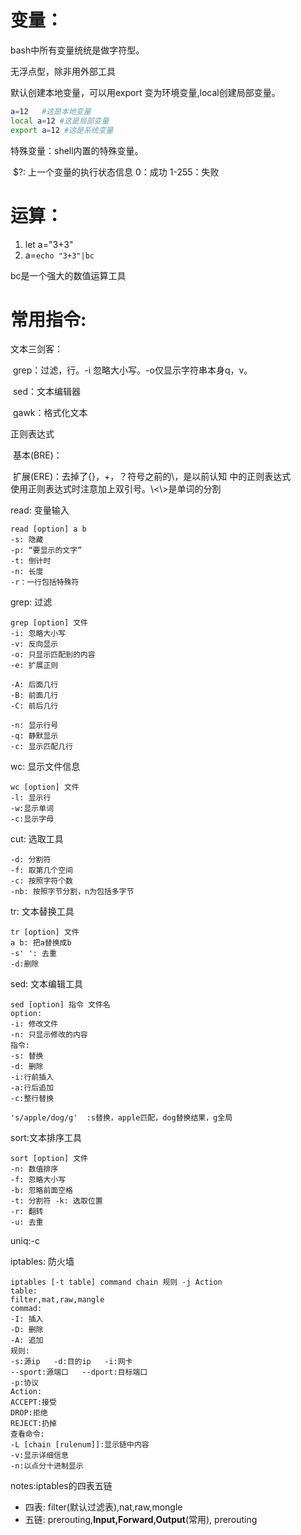 # 变量：

bash中所有变量统统是做字符型。

无浮点型，除非用外部工具

默认创建本地变量，可以用export 变为环境变量,local创建局部变量。
```bash
a=12   #这是本地变量
local a=12 #这是局部变量
export a=12 #这是系统变量
```

特殊变量：shell内置的特殊变量。

​	$?: 上一个变量的执行状态信息 0：成功  1-255：失败

# 运算： 

1. let a="3+3" 
2. a=`echo "3+3"|bc`

bc是一个强大的数值运算工具



# 常用指令:

文本三剑客：

​	grep：过滤，行。-i 忽略大小写。-o仅显示字符串本身q，v。

​	sed：文本编辑器

​	gawk：格式化文本

正则表达式

​	基本(BRE)：

​	扩展(ERE)：去掉了{}，+，？符号之前的\，是以前认知 中的正则表达式  
使用正则表达式时注意加上双引号。\\<\\>是单词的分割

read: 变量输入

```
read [option] a b
-s: 隐藏 
-p: “要显示的文字”  
-t: 倒计时 
-n: 长度 
-r：一行包括特殊符
```

grep: 过滤

```
grep [option] 文件
-i: 忽略大小写
-v: 反向显示
-o: 只显示匹配到的内容
-e: 扩展正则

-A: 后面几行
-B: 前面几行
-C: 前后几行
 
-n: 显示行号
-q: 静默显示
-c: 显示匹配几行
```

wc: 显示文件信息

```
wc [option] 文件
-l: 显示行   
-w:显示单词  
-c:显示字母
```

cut: 选取工具

```
-d: 分割符 
-f: 取第几个空间
-c: 按照字符个数
-nb: 按照字节分割，n为包括多字节
```

tr: 文本替换工具

```
tr [option] 文件
a b: 把a替换成b
-s' ': 去重
-d:删除
```

sed: 文本编辑工具

```
sed [option] 指令 文件名
option: 
-i: 修改文件
-n: 只显示修改的内容
指令:
-s: 替换
-d: 删除 
-i:行前插入
-a:行后追加
-c:整行替换

's/apple/dog/g'  :s替换，apple匹配，dog替换结果，g全局

```

sort:文本排序工具

```
sort [option] 文件
-n: 数值排序
-f: 忽略大小写
-b: 忽略前面空格
-t: 分割符 -k: 选取位置  
-r: 翻转
-u: 去重
```

uniq:-c

iptables: 防火墙

```
iptables [-t table] command chain 规则 -j Action
table: 
filter,mat,raw,mangle
commad:
-I: 插入
-D: 删除
-A: 追加
规则:
-s:源ip   -d:目的ip   -i:网卡
--sport:源端口   --dport:目标端口
-p:协议
Action:
ACCEPT:接受
DROP:拒绝
REJECT:扔掉
查看命令:
-L [chain [rulenum]]:显示链中内容
-v:显示详细信息
-n:以点分十进制显示
```

notes:iptables的四表五链

- 四表:  filter(默认过滤表),nat,raw,mongle
- 五链: prerouting,**Input,Forward,Output**(常用), prerouting

